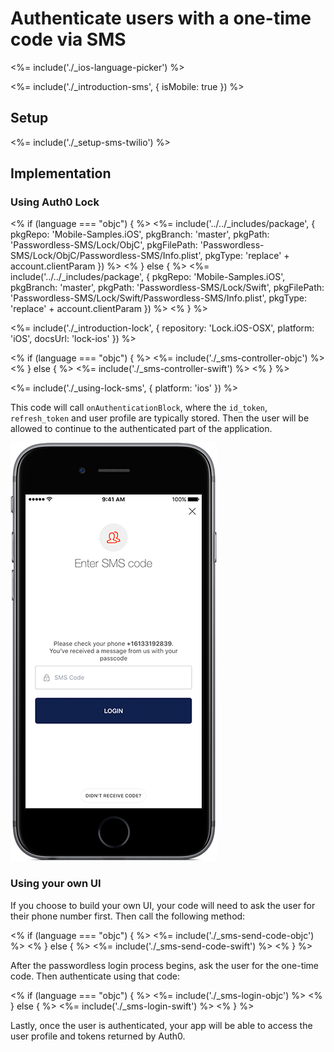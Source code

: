 # Authenticate users with a one-time code via SMS

<%= include('./_ios-language-picker') %>

<%= include('./_introduction-sms', { isMobile: true }) %>

## Setup

<%= include('./_setup-sms-twilio') %>

## Implementation

### Using Auth0 Lock

<% if (language === "objc") { %>
<%= include('../../_includes/package', {
  pkgRepo: 'Mobile-Samples.iOS',
  pkgBranch: 'master',
  pkgPath: 'Passwordless-SMS/Lock/ObjC',
  pkgFilePath: 'Passwordless-SMS/Lock/ObjC/Passwordless-SMS/Info.plist',
  pkgType: 'replace' + account.clientParam
}) %>
<% } else { %>
<%= include('../../_includes/package', {
  pkgRepo: 'Mobile-Samples.iOS',
  pkgBranch: 'master',
  pkgPath: 'Passwordless-SMS/Lock/Swift',
  pkgFilePath: 'Passwordless-SMS/Lock/Swift/Passwordless-SMS/Info.plist',
  pkgType: 'replace' + account.clientParam
}) %>
<% } %>

<%= include('./_introduction-lock', { repository: 'Lock.iOS-OSX', platform: 'iOS', docsUrl: 'lock-ios' }) %>

<% if (language === "objc") { %>
<%= include('./_sms-controller-objc') %>
<% } else { %>
<%= include('./_sms-controller-swift') %>
<% } %>

<%= include('./_using-lock-sms', { platform: 'ios' }) %>

This code will call `onAuthenticationBlock`, where the `id_token`, `refresh_token` and user profile are typically stored. Then the user will be allowed to continue to the authenticated part of the application.

![](/media/articles/connections/passwordless/passwordless-sms-enter-code-ios.png)

### Using your own UI

If you choose to build your own UI, your code will need to ask the user for their phone number first. Then call the following method:

<% if (language === "objc") { %>
<%= include('./_sms-send-code-objc') %>
<% } else { %>
<%= include('./_sms-send-code-swift') %>
<% } %>

After the passwordless login process begins, ask the user for the one-time code. Then authenticate using that code:

<% if (language === "objc") { %>
<%= include('./_sms-login-objc') %>
<% } else { %>
<%= include('./_sms-login-swift') %>
<% } %>

Lastly, once the user is authenticated, your app will be able to access the user profile and tokens returned by Auth0.
